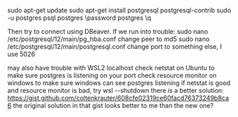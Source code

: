 sudo apt-get update
sudo apt-get install postgresql postgresql-contrib
sudo -u postgres psql postgres
\password postgres
\q

Then try to connect using DBeaver.  If we run into trouble:
sudo nano /etc/postgresql/12/main/pg_hba.conf
change peer to md5
sudo nano /etc/postgresql/12/main/postgresql.conf
change port to something else, I use 5026

may also have trouble with WSL2 localhost
check netstat on Ubuntu to make sure postgres is listening on your port
check resource monitor on windows to make sure windows can see postgres listening
if netstat is good and resource monitor is bad, try wsl --shutdown
there *is* a better solution: https://gist.github.com/coltenkrauter/608cfe02319ce60facd76373249b8ca6
the original solution in that gist looks better to me than the new one?